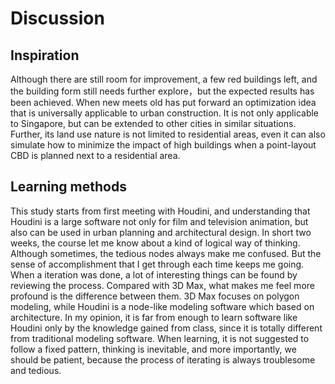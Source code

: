 # Discussion

## Inspiration 

Although there are still room for improvement, a few red buildings left, and the building form still needs further explore，but the expected results has been achieved. When new meets old has put forward an optimization idea that is universally applicable to urban construction. It is not only applicable to Singapore, but can be extended to other cities in similar situations. Further, its land use nature is not limited to residential areas, even it can also simulate how to minimize the impact of high buildings when a point-layout CBD is planned next to a residential area.

## Learning methods

This study starts from first meeting with Houdini, and understanding that Houdini is a large software not only for film and television animation, but also can be used in urban planning and architectural design. In short two weeks, the course let me know about a kind of logical way of thinking. Although sometimes, the tedious nodes always make me confused. But the sense of accomplishment that I get through each time keeps me going. When a iteration was done, a lot of interesting things can be found by reviewing the process. Compared with 3D Max, what makes me feel more profound is the difference between them. 3D Max focuses on polygon modeling, while Houdini is a node-like modeling software which based on architecture. In my opinion, it is far from enough to learn software like Houdini only by the knowledge gained from class, since it is totally different from traditional modeling software. When learning, it is not suggested to follow a fixed pattern, thinking is inevitable, and more importantly, we should be patient, because the process of iterating is always troublesome and tedious. 




